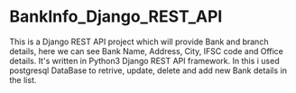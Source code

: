 # BankInfo_Django_REST_API

This is a Django REST API project which will provide Bank and branch details, here we can see Bank Name, Address, City, IFSC code and Office details.
It's written in Python3 Django REST API framework.
In this i used postgresql DataBase to retrive, update, delete and add new Bank details in the list.
